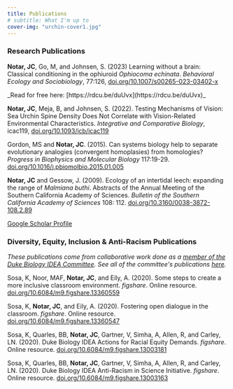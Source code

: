 ```yaml
---
title: Publications
# subtitle: What I'm up to
cover-img: "urchin-cover1.jpg"
---
```


### Research Publications

**Notar, JC**, Go, M, and Johnsen, S. (2023) Learning without a brain: Classical conditioning in the ophiuroid _Ophiocoma echinata_. _Behavioral Ecology and Sociobiology_, 77:126, [doi.org/10.1007/s00265-023-03402-x](https://doi.org/10.1007/s00265-023-03402-x)
<p>_Read for free here: [https://rdcu.be/duUvx](https://rdcu.be/duUvx)_

**Notar, JC**, Meja, B, and Johnsen, S. (2022). Testing Mechanisms of Vision: Sea Urchin Spine Density Does Not Correlate with Vision-Related Environmental Characteristics. _Integrative and Comparative Biology_, icac119, [doi.org/10.1093/icb/icac119](https://doi.org/10.1093/icb/icac119)

Gordon, MS and **Notar, JC**. (2015). Can systems biology help to separate evolutionary analogies (convergent homoplasies) from homologies? _Progress in Biophysics and Molecular Biology_ 117:19-29. [doi.org/10.1016/j.pbiomolbio.2015.01.005](https://doi.org/10.1016/j.pbiomolbio.2015.01.005)

**Notar, JC** and Gessow, J. (2009). Ecology of an intertidal leech: expanding the range of _Malmiana buthi_. Abstracts of the Annual Meeting of the Southern California Academy of Sciences. _Bulletin of the Southern California Academy of Sciences_ 108: 112. [doi.org/10.3160/0038-3872-108.2.89](https://doi.org/10.3160/0038-3872-108.2.89)

[Google Scholar Profile](https://scholar.google.com/citations?user=eQlRnmEAAAAJ&hl=en&oi=ao)

### Diversity, Equity, Inclusion & Anti-Racism Publications

_These publications come from collaborative work done as a [member of the Duke Biology IDEA Committee](https://jnotar.github.io/dei/). See all of the committee's publications [here](https://sites.duke.edu/biodiversity/publications/)._

Sosa, K, Noor, MAF, **Notar, JC**, and Eily, A. (2020). Some steps to create a more inclusive classroom environment. _figshare_. Online resource. [doi.org/10.6084/m9.figshare.13360559](https://doi.org/10.6084/m9.figshare.13360559)

Sosa, K, **Notar, JC**, and Eily, A. (2020). Fostering open dialogue in the classroom. _figshare_. Online resource. [doi.org/10.6084/m9.figshare.13360547](https://doi.org/10.6084/m9.figshare.13360547)

Sosa, K, Quarles, BB, **Notar, JC**, Gartner, V, Simha, A, Allen, R, and Carley, LN. (2020). Duke Biology IDEA Actions for Racial Equity Demands. _figshare_. Online resource. [doi.org/10.6084/m9.figshare.13003181](https://doi.org/10.6084/m9.figshare.13003181)

Sosa, K, Quarles, BB, **Notar, JC**, Gartner, V, Simha, A, Allen, R, and Carley, LN. (2020). Duke Biology IDEA Anti-Racism in Science Initiative. _figshare_. Online resource. [doi.org/10.6084/m9.figshare.13003163](https://doi.org/10.6084/m9.figshare.13003163)
